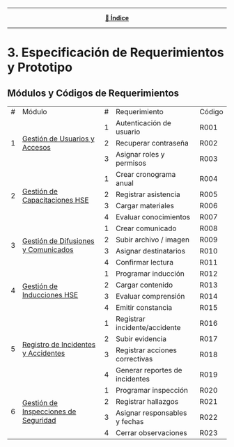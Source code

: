 <hr>
<div align="center">
 
[**📜 Índice**](../README.md)

</div>
<hr>

# 3. Especificación de Requerimientos y Prototipo

## Módulos y Códigos de Requerimientos

<table>
    <tbody>
        <tr>
            <td>#</td>
            <td>Módulo</td>
            <td>#</td>
            <td>Requerimiento</td>
            <td>Código</td>
        </tr>
        <tr>
            <td rowspan=3>1</td>
            <td rowspan=3><a href="3.1/3.1.md">Gestión de Usuarios y Accesos</td>
            <td>1</td>
            <td>Autenticación de usuario</td>
            <td>R001</td>
        </tr>
        <tr>
            <td>2</td>
            <td>Recuperar contraseña</td>
            <td>R002</td>
        </tr>
        <tr>
            <td>3</td>
            <td>Asignar roles y permisos</td>
            <td>R003</td>
        </tr>
        <tr>
            <td rowspan=4>2</td>
            <td rowspan=4><a href="3.2/3.2.md">Gestión de Capacitaciones HSE</td>
            <td>1</td>
            <td>Crear cronograma anual</td>
            <td>R004</td>
        </tr>
        <tr>
            <td>2</td>
            <td>Registrar asistencia</td>
            <td>R005</td>
        </tr>
        <tr>
            <td>3</td>
            <td>Cargar materiales</td>
            <td>R006</td>
        </tr>
        <tr>
            <td>4</td>
            <td>Evaluar conocimientos</td>
            <td>R007</td>
        </tr>
        <tr>
            <td rowspan=4>3</td>
            <td rowspan=4><a href="3.3/3.3.md">Gestión de Difusiones y Comunicados</td>
            <td>1</td>
            <td>Crear comunicado</td>
            <td>R008</td>
        </tr>
        <tr>
            <td>2</td>
            <td>Subir archivo / imagen</td>
            <td>R009</td>
        </tr>
        <tr>
            <td>3</td>
            <td>Asignar destinatarios</td>
            <td>R010</td>
        </tr>
        <tr>
            <td>4</td>
            <td>Confirmar lectura</td>
            <td>R011</td>
        </tr>
        <tr>
            <td rowspan="4">4</td>
            <td rowspan="4"><a href="3.4/3.4.md">Gestión de Inducciones HSE</td>
            <td>1</td>
            <td>Programar inducción</td>
            <td>R012</td>
        </tr>
        <tr>
            <td>2</td>
            <td>Cargar contenido</td>
            <td>R013</td>
        </tr>
        <tr>
            <td>3</td>
            <td>Evaluar comprensión</td>
            <td>R014</td>
        </tr>
        <tr>
            <td>4</td>
            <td>Emitir constancia</td>
            <td>R015</td>
        </tr>           
        <tr>
            <td rowspan="4">5</td>
            <td rowspan="4"><a href="3.5/3.5.md">Registro de Incidentes y Accidentes</td>
            <td>1</td>
            <td>Registrar incidente/accidente</td>
            <td>R016</td>
        </tr>
        <tr>
            <td>2</td>
            <td>Subir evidencia</td>
            <td>R017</td>
        </tr>
        <tr>
            <td>3</td>
            <td>Registrar acciones correctivas</td>
            <td>R018</td>
        </tr>
        <tr>
            <td>4</td>
            <td>Generar reportes de incidentes</td>
            <td>R019</td>
        </tr>  
        <tr>
            <td rowspan="4">6</td>
            <td rowspan="4"><a href="3.6/3.6.md">Gestión de Inspecciones de Seguridad</td>
            <td>1</td>
            <td>Programar inspección</td>
            <td>R020</td>
        </tr>
        <tr>
            <td>2</td>
            <td>Registrar hallazgos</td>
            <td>R021</td>
        </tr>
        <tr>
            <td>3</td>
            <td>Asignar responsables y fechas</td>
            <td>R022</td>
        </tr>
        <tr>
            <td>4</td>
            <td>Cerrar observaciones</td>
            <td>R023</td>
        </tr> 
    </tbody>
</table>


